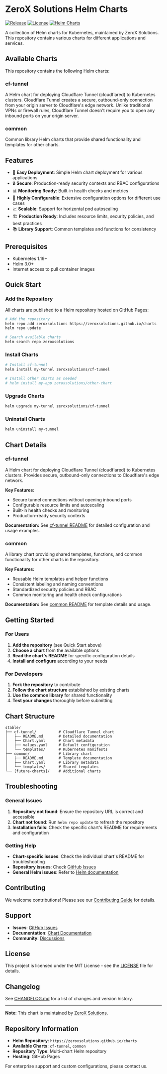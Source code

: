# ZeroX Solutions Helm Charts

[![Release](https://img.shields.io/github/v/release/zeroxsolutions/charts?label=Release&sort=semver)](https://github.com/zeroxsolutions/charts/releases)
[![License](https://img.shields.io/badge/License-MIT-blue.svg)](LICENSE)
[![Helm Charts](https://img.shields.io/badge/Helm%20Charts-Multiple-blue.svg)](https://helm.sh/)

A collection of Helm charts for Kubernetes, maintained by ZeroX Solutions. This repository contains various charts for different applications and services.

## Available Charts

This repository contains the following Helm charts:

### cf-tunnel
A Helm chart for deploying Cloudflare Tunnel (cloudflared) to Kubernetes clusters. Cloudflare Tunnel creates a secure, outbound-only connection from your origin server to Cloudflare's edge network. Unlike traditional VPNs or firewall rules, Cloudflare Tunnel doesn't require you to open any inbound ports on your origin server.

### common
Common library Helm charts that provide shared functionality and templates for other charts.

## Features

- 🚀 **Easy Deployment**: Simple Helm chart deployment for various applications
- 🔒 **Secure**: Production-ready security contexts and RBAC configurations
- 📊 **Monitoring Ready**: Built-in health checks and metrics
- 🔧 **Highly Configurable**: Extensive configuration options for different use cases
- 📈 **Scalable**: Support for horizontal pod autoscaling
- 🏗️ **Production Ready**: Includes resource limits, security policies, and best practices
- 📚 **Library Support**: Common templates and functions for consistency

## Prerequisites

- Kubernetes 1.19+
- Helm 3.0+
- Internet access to pull container images

## Quick Start

### Add the Repository

All charts are published to a Helm repository hosted on GitHub Pages:

```bash
# Add the repository
helm repo add zeroxsolutions https://zeroxsolutions.github.io/charts
helm repo update

# Search available charts
helm search repo zeroxsolutions
```

### Install Charts

```bash
# Install cf-tunnel
helm install my-tunnel zeroxsolutions/cf-tunnel

# Install other charts as needed
# helm install my-app zeroxsolutions/other-chart
```

### Upgrade Charts

```bash
helm upgrade my-tunnel zeroxsolutions/cf-tunnel
```

### Uninstall Charts

```bash
helm uninstall my-tunnel
```

## Chart Details

### cf-tunnel

A Helm chart for deploying Cloudflare Tunnel (cloudflared) to Kubernetes clusters. Provides secure, outbound-only connections to Cloudflare's edge network.

**Key Features:**
- Secure tunnel connections without opening inbound ports
- Configurable resource limits and autoscaling
- Built-in health checks and monitoring
- Production-ready security contexts

**Documentation:** See [cf-tunnel README](stable/cf-tunnel/README.md) for detailed configuration and usage examples.

### common

A library chart providing shared templates, functions, and common functionality for other charts in the repository.

**Key Features:**
- Reusable Helm templates and helper functions
- Consistent labeling and naming conventions
- Standardized security policies and RBAC
- Common monitoring and health check configurations

**Documentation:** See [common README](stable/common/README.md) for template details and usage.

## Getting Started

### For Users

1. **Add the repository** (see Quick Start above)
2. **Choose a chart** from the available options
3. **Read the chart's README** for specific configuration details
4. **Install and configure** according to your needs

### For Developers

1. **Fork the repository** to contribute
2. **Follow the chart structure** established by existing charts
3. **Use the common library** for shared functionality
4. **Test your changes** thoroughly before submitting

## Chart Structure

```
stable/
├── cf-tunnel/          # Cloudflare Tunnel chart
│   ├── README.md       # Detailed documentation
│   ├── Chart.yaml      # Chart metadata
│   ├── values.yaml     # Default configuration
│   └── templates/      # Kubernetes manifests
├── common/             # Library chart
│   ├── README.md       # Template documentation
│   ├── Chart.yaml      # Library metadata
│   └── templates/      # Shared templates
└── [future-charts]/    # Additional charts
```

## Troubleshooting

### General Issues

1. **Repository not found**: Ensure the repository URL is correct and accessible
2. **Chart not found**: Run `helm repo update` to refresh the repository
3. **Installation fails**: Check the specific chart's README for requirements and configuration

### Getting Help

- **Chart-specific issues**: Check the individual chart's README for troubleshooting
- **Repository issues**: Check [GitHub Issues](https://github.com/zeroxsolutions/charts/issues)
- **General Helm issues**: Refer to [Helm documentation](https://helm.sh/docs/)

## Contributing

We welcome contributions! Please see our [Contributing Guide](CONTRIBUTING.md) for details.

## Support

- **Issues**: [GitHub Issues](https://github.com/zeroxsolutions/charts/issues)
- **Documentation**: [Chart Documentation](https://github.com/zeroxsolutions/charts)
- **Community**: [Discussions](https://github.com/zeroxsolutions/charts/discussions)

## License

This project is licensed under the MIT License - see the [LICENSE](LICENSE) file for details.

## Changelog

See [CHANGELOG.md](CHANGELOG.md) for a list of changes and version history.

---

**Note**: This chart is maintained by [ZeroX Solutions](https://zeroxsolutions.com). 

## Repository Information

- **Helm Repository**: `https://zeroxsolutions.github.io/charts`
- **Available Charts**: `cf-tunnel`, `common`
- **Repository Type**: Multi-chart Helm repository
- **Hosting**: GitHub Pages

For enterprise support and custom configurations, please contact us.
